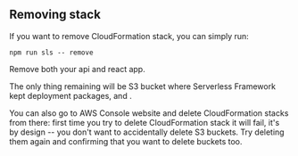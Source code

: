 ## Removing stack

If you want to remove CloudFormation stack, you can simply run:

`npm run sls -- remove`

Remove both your api and react app. 

The only thing remaining will be S3 bucket where Serverless Framework kept deployment packages, and .

You can also go to AWS Console website and delete CloudFormation stacks from there: first time you try to delete CloudFormation stack it will fail, it's by design -- you don't want to accidentally delete S3 buckets. Try deleting them again and confirming that you want to delete buckets too.

<!-- Check that no more resources are there. React cleanup? -->
